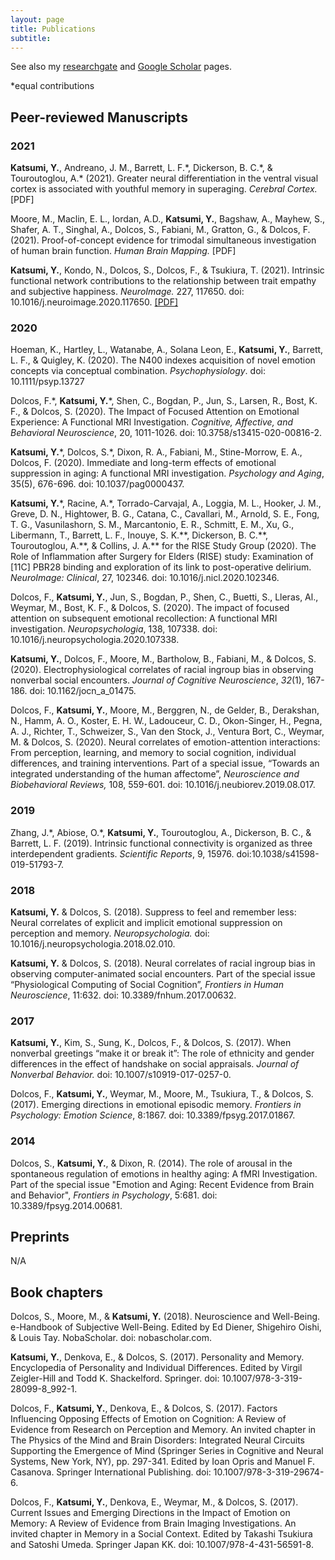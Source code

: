 ```yaml
---
layout: page
title: Publications
subtitle: 
---
```


See also my [researchgate][rg] and [Google Scholar][scholar] pages.

\*equal contributions

## Peer-reviewed Manuscripts
### 2021

**Katsumi, Y.**, Andreano, J. M., Barrett, L. F.\*, Dickerson, B. C.\*, & Touroutoglou, A.\* (2021). Greater neural differentiation in the ventral visual cortex is associated with youthful memory in superaging. _Cerebral Cortex._ \[PDF\]

Moore, M., Maclin, E. L., Iordan, A.D., **Katsumi, Y.**, Bagshaw, A., Mayhew, S., Shafer, A. T., Singhal, A., Dolcos, S., Fabiani, M., Gratton, G., & Dolcos, F.  (2021). Proof-of-concept evidence for trimodal simultaneous investigation of human brain function. _Human Brain Mapping._ \[PDF\]

**Katsumi, Y.**, Kondo, N., Dolcos, S., Dolcos, F., & Tsukiura, T. (2021). Intrinsic functional network contributions to the relationship between trait empathy and subjective happiness. _NeuroImage._ 227, 117650. doi: 10.1016/j.neuroimage.2020.117650. [\[PDF\]](papers/Katsumi_etal_2020_NeuroImage.pdf)

### 2020
Hoeman, K., Hartley, L., Watanabe, A., Solana Leon, E., **Katsumi, Y.**, Barrett, L. F., & Quigley, K. (2020). The N400 indexes acquisition of novel emotion concepts via conceptual combination. _Psychophysiology_. doi: 10.1111/psyp.13727

Dolcos, F.\*, **Katsumi, Y.**\*, Shen, C., Bogdan, P., Jun, S., Larsen, R., Bost, K. F., & Dolcos, S. (2020). The Impact of Focused Attention on Emotional Experience: A Functional MRI Investigation. _Cognitive, Affective, and Behavioral Neuroscience_, 20, 1011-1026. doi: 10.3758/s13415-020-00816-2.

**Katsumi, Y.**\*, Dolcos, S.\*, Dixon, R. A., Fabiani, M., Stine-Morrow, E. A., Dolcos, F. (2020). Immediate and long-term effects of emotional suppression in aging: A functional MRI investigation. _Psychology and Aging_, 35(5), 676-696. doi: 10.1037/pag0000437.

**Katsumi, Y.**\*, Racine, A.\*, Torrado-Carvajal, A., Loggia, M. L., Hooker, J. M., Greve, D. N., Hightower, B. G., Catana, C., Cavallari, M., Arnold, S. E., Fong, T. G., Vasunilashorn, S. M., Marcantonio, E. R., Schmitt, E. M., Xu, G., Libermann, T., Barrett, L. F., Inouye, S. K.\*\*, Dickerson, B. C.\*\*, Touroutoglou, A.\*\*, & Collins, J. A.\*\* for the RISE Study Group (2020). The Role of Inflammation after Surgery for Elders (RISE) study: Examination of \[11C\] PBR28 binding and exploration of its link to post-operative delirium. _NeuroImage: Clinical_, 27, 102346. doi: 10.1016/j.nicl.2020.102346.   

Dolcos, F., **Katsumi, Y.**, Jun, S., Bogdan, P., Shen, C., Buetti, S., Lleras, Al., Weymar, M., Bost, K. F., & Dolcos, S. (2020). The impact of focused attention on subsequent emotional recollection: A functional MRI investigation. _Neuropsychologia_, 138, 107338. doi: 10.1016/j.neuropsychologia.2020.107338.

**Katsumi, Y.**, Dolcos, F., Moore, M., Bartholow, B., Fabiani, M., & Dolcos, S. (2020). Electrophysiological correlates of racial ingroup bias in observing nonverbal social encounters. _Journal of Cognitive Neuroscience_, _32_(1), 167-186. doi: 10.1162/jocn_a_01475. 

Dolcos, F., **Katsumi, Y.**, Moore, M., Berggren, N., de Gelder, B., Derakshan, N., Hamm, A. O., Koster, E. H. W., Ladouceur, C. D., Okon-Singer, H., Pegna, A. J., Richter, T., Schweizer, S., Van den Stock, J., Ventura Bort, C., Weymar, M. & Dolcos, S. (2020). Neural correlates of emotion-attention interactions: From perception, learning, and memory to social cognition, individual differences, and training interventions. Part of a special issue, “Towards an integrated understanding of the human affectome”, _Neuroscience and Biobehavioral Reviews,_ 108, 559-601. doi: 10.1016/j.neubiorev.2019.08.017.

### 2019
Zhang, J.\*, Abiose, O.\*, **Katsumi, Y.**, Touroutoglou, A., Dickerson, B. C., & Barrett, L. F. (2019). Intrinsic functional connectivity is organized as three interdependent gradients. _Scientific Reports_, 9, 15976. doi:10.1038/s41598-019-51793-7.

### 2018
**Katsumi, Y.** & Dolcos, S. (2018). Suppress to feel and remember less: Neural correlates of explicit and implicit emotional suppression on perception and memory. _Neuropsychologia._ doi: 10.1016/j.neuropsychologia.2018.02.010.

**Katsumi, Y.** & Dolcos, S. (2018). Neural correlates of racial ingroup bias in observing computer-animated social encounters. Part of the special issue “Physiological Computing of Social Cognition”, _Frontiers in Human Neuroscience_, 11:632. doi: 10.3389/fnhum.2017.00632.

### 2017
**Katsumi, Y.**, Kim, S., Sung, K., Dolcos, F., & Dolcos, S. (2017). When nonverbal greetings “make it or break it”: The role of ethnicity and gender differences in the effect of handshake on social appraisals. _Journal of Nonverbal Behavior._ doi: 10.1007/s10919-017-0257-0.

Dolcos, F., **Katsumi, Y.**, Weymar, M., Moore, M., Tsukiura, T., & Dolcos, S. (2017). Emerging directions in emotional episodic memory. _Frontiers in Psychology: Emotion Science_, 8:1867. doi: 10.3389/fpsyg.2017.01867.

### 2014
Dolcos, S., **Katsumi, Y.**, & Dixon, R. (2014). The role of arousal in the spontaneous regulation of emotions in healthy aging: A fMRI Investigation. Part of the special issue "Emotion and Aging: Recent Evidence from Brain and Behavior", _Frontiers in Psychology_, 5:681. doi: 10.3389/fpsyg.2014.00681.

## Preprints
N/A

## Book chapters
Dolcos, S., Moore, M., & **Katsumi, Y.** (2018). Neuroscience and Well-Being. e-Handbook of Subjective Well-Being. Edited by Ed Diener, Shigehiro Oishi, & Louis Tay. NobaScholar. doi: nobascholar.com.

**Katsumi, Y.**, Denkova, E., & Dolcos, S. (2017). Personality and Memory. Encyclopedia of Personality and Individual Differences. Edited by Virgil Zeigler-Hill and Todd K. Shackelford. Springer. doi: 10.1007/978-3-319-28099-8_992-1.

Dolcos, F., **Katsumi, Y.**, Denkova, E., & Dolcos, S. (2017). Factors Influencing Opposing Effects of Emotion on Cognition: A Review of Evidence from Research on Perception and Memory. An invited chapter in The Physics of the Mind and Brain Disorders: Integrated Neural Circuits Supporting the Emergence of Mind (Springer Series in Cognitive and Neural Systems, New York, NY), pp. 297-341. Edited by Ioan Opris and Manuel F. Casanova. Springer International Publishing. doi: 10.1007/978-3-319-29674-6.

Dolcos, F., **Katsumi, Y.**, Denkova, E., Weymar, M., & Dolcos, S. (2017). Current Issues and Emerging Directions in the Impact of Emotion on Memory: A Review of Evidence from Brain Imaging Investigations. An invited chapter in Memory in a Social Context. Edited by Takashi Tsukiura and Satoshi Umeda. Springer Japan KK. doi: 10.1007/978-4-431-56591-8.




[rg]: https://www.researchgate.net/profile/Yuta-Katsumi
[scholar]: https://scholar.google.com/citations?user=t8A5RBoAAAAJ&hl=en
